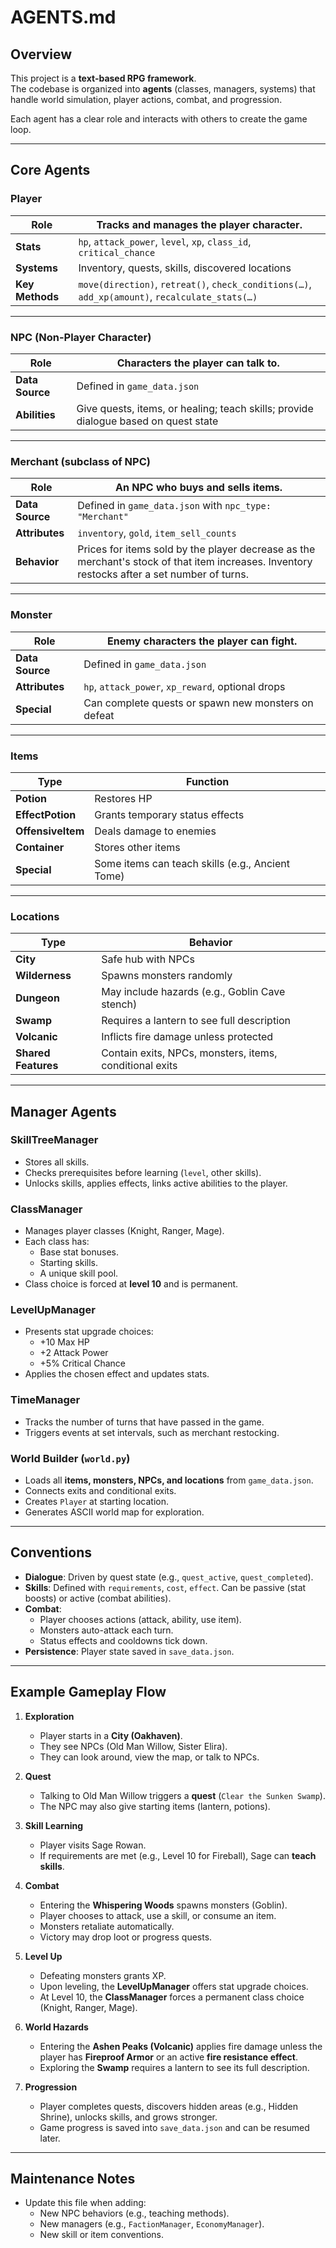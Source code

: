 # AGENTS.md

## Overview
This project is a **text-based RPG framework**.  
The codebase is organized into **agents** (classes, managers, systems) that handle world simulation, player actions, combat, and progression.  

Each agent has a clear role and interacts with others to create the game loop.

---

## Core Agents

### Player
| Role | Tracks and manages the player character. |
|------|-------------------------------------------|
| **Stats** | `hp`, `attack_power`, `level`, `xp`, `class_id`, `critical_chance` |
| **Systems** | Inventory, quests, skills, discovered locations |
| **Key Methods** | `move(direction)`, `retreat()`, `check_conditions(…)`, `add_xp(amount)`, `recalculate_stats(…)` |

---

### NPC (Non-Player Character)
| Role | Characters the player can talk to. |
|------|-------------------------------------|
| **Data Source** | Defined in `game_data.json` |
| **Abilities** | Give quests, items, or healing; teach skills; provide dialogue based on quest state |

---

### Merchant (subclass of NPC)
| Role | An NPC who buys and sells items. |
|------|-----------------------------------|
| **Data Source** | Defined in `game_data.json` with `npc_type: "Merchant"` |
| **Attributes** | `inventory`, `gold`, `item_sell_counts` |
| **Behavior** | Prices for items sold by the player decrease as the merchant's stock of that item increases. Inventory restocks after a set number of turns. |

---

### Monster
| Role | Enemy characters the player can fight. |
|------|-----------------------------------------|
| **Data Source** | Defined in `game_data.json` |
| **Attributes** | `hp`, `attack_power`, `xp_reward`, optional drops |
| **Special** | Can complete quests or spawn new monsters on defeat |

---

### Items
| Type | Function |
|------|----------|
| **Potion** | Restores HP |
| **EffectPotion** | Grants temporary status effects |
| **OffensiveItem** | Deals damage to enemies |
| **Container** | Stores other items |
| **Special** | Some items can teach skills (e.g., Ancient Tome) |

---

### Locations
| Type | Behavior |
|------|----------|
| **City** | Safe hub with NPCs |
| **Wilderness** | Spawns monsters randomly |
| **Dungeon** | May include hazards (e.g., Goblin Cave stench) |
| **Swamp** | Requires a lantern to see full description |
| **Volcanic** | Inflicts fire damage unless protected |
| **Shared Features** | Contain exits, NPCs, monsters, items, conditional exits |

---

## Manager Agents

### SkillTreeManager
- Stores all skills.  
- Checks prerequisites before learning (`level`, other skills).  
- Unlocks skills, applies effects, links active abilities to the player.  

### ClassManager
- Manages player classes (Knight, Ranger, Mage).  
- Each class has:
  - Base stat bonuses.  
  - Starting skills.  
  - A unique skill pool.  
- Class choice is forced at **level 10** and is permanent.  

### LevelUpManager
- Presents stat upgrade choices:
  - +10 Max HP  
  - +2 Attack Power  
  - +5% Critical Chance  
- Applies the chosen effect and updates stats.  

### TimeManager
- Tracks the number of turns that have passed in the game.
- Triggers events at set intervals, such as merchant restocking.

### World Builder (`world.py`)
- Loads all **items, monsters, NPCs, and locations** from `game_data.json`.  
- Connects exits and conditional exits.  
- Creates `Player` at starting location.  
- Generates ASCII world map for exploration.  

---

## Conventions

- **Dialogue**: Driven by quest state (e.g., `quest_active`, `quest_completed`).  
- **Skills**: Defined with `requirements`, `cost`, `effect`. Can be passive (stat boosts) or active (combat abilities).  
- **Combat**:
  - Player chooses actions (attack, ability, use item).  
  - Monsters auto-attack each turn.  
  - Status effects and cooldowns tick down.  
- **Persistence**: Player state saved in `save_data.json`.  

---

## Example Gameplay Flow

1. **Exploration**
   - Player starts in a **City (Oakhaven)**.  
   - They see NPCs (Old Man Willow, Sister Elira).  
   - They can look around, view the map, or talk to NPCs.  

2. **Quest**
   - Talking to Old Man Willow triggers a **quest** (`Clear the Sunken Swamp`).  
   - The NPC may also give starting items (lantern, potions).  

3. **Skill Learning**
   - Player visits Sage Rowan.  
   - If requirements are met (e.g., Level 10 for Fireball), Sage can **teach skills**.  

4. **Combat**
   - Entering the **Whispering Woods** spawns monsters (Goblin).  
   - Player chooses to attack, use a skill, or consume an item.  
   - Monsters retaliate automatically.  
   - Victory may drop loot or progress quests.  

5. **Level Up**
   - Defeating monsters grants XP.  
   - Upon leveling, the **LevelUpManager** offers stat upgrade choices.  
   - At Level 10, the **ClassManager** forces a permanent class choice (Knight, Ranger, Mage).  

6. **World Hazards**
   - Entering the **Ashen Peaks (Volcanic)** applies fire damage unless the player has **Fireproof Armor** or an active **fire resistance effect**.  
   - Exploring the **Swamp** requires a lantern to see its full description.  

7. **Progression**
   - Player completes quests, discovers hidden areas (e.g., Hidden Shrine), unlocks skills, and grows stronger.  
   - Game progress is saved into `save_data.json` and can be resumed later.  

---

## Maintenance Notes
- Update this file when adding:
  - New NPC behaviors (e.g., teaching methods).  
  - New managers (e.g., `FactionManager`, `EconomyManager`).  
  - New skill or item conventions.
